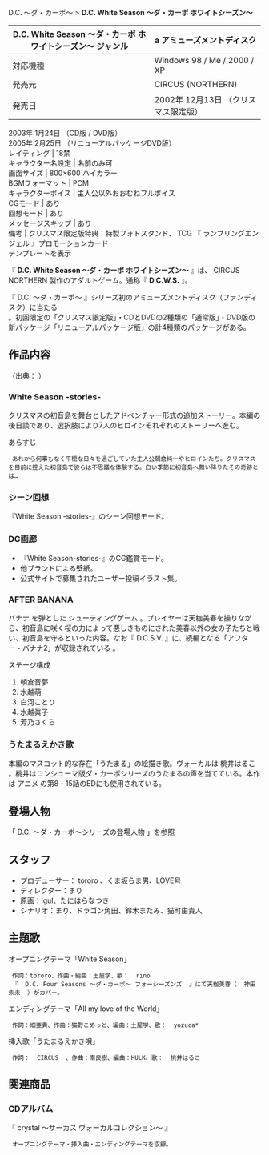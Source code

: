 D.C. 〜ダ・カーポ〜  > **D.C. White Season 〜ダ・カーポ ホワイトシーズン〜**

D.C. White Season 〜ダ・カーポ ホワイトシーズン〜  ジャンル  |  a アミューズメントディスク   
---|---  
対応機種  |  Windows 98  /  Me  /  2000  /  XP   
発売元  |  CIRCUS (NORTHERN)   
発売日  |  2002年  12月13日  （クリスマス限定版）   
2003年  1月24日  （CD版 / DVD版）  
2005年  2月25日  （リニューアルパッケージDVD版）  
レイティング  |  18禁   
キャラクター名設定  |  名前のみ可   
画面サイズ  |  800×600 ハイカラー   
BGMフォーマット  |  PCM   
キャラクターボイス  |  主人公以外おおむねフルボイス   
CGモード  |  あり   
回想モード  |  あり   
メッセージスキップ  |  あり   
備考  |  クリスマス限定版特典：特製フォトスタンド、  TCG  『  ランブリングエンジェル  』プロモーションカード   
テンプレートを表示  
  
『 **D.C. White Season 〜ダ・カーポ ホワイトシーズン〜** 』は、  CIRCUS NORTHERN  製作のアダルトゲーム。通称『
**D.C.W.S.** 』。

『  D.C. 〜ダ・カーポ〜  』シリーズ初のアミューズメントディスク（ファンディスク）に当たる  
。初回限定の「クリスマス限定版」・CDとDVDの2種類の「通常版」・DVD版の新パッケージ「リニューアルパッケージ版」の計4種類のパッケージがある。

##  作品内容  

（出典：    ）

###  White Season -stories-  

クリスマスの初音島を舞台としたアドベンチャー形式の追加ストーリー。本編の後日談であり、選択肢により7人のヒロインそれぞれのストーリーへ進む。

    

あらすじ

     あれから何事もなく平穏な日々を過ごしていた主人公朝倉純一やヒロインたち。クリスマスを目前に控えた初音島で彼らは不思議な体験する。白い季節に初音島へ舞い降りたその奇跡とは… 

###  シーン回想  

『White Season -stories-』のシーン回想モード。

###  DC画廊  

  * 『White Season-stories-』のCG鑑賞モード。 
  * 他ブランドによる壁紙。 
  * 公式サイトで募集されたユーザー投稿イラスト集。 

###  AFTER BANANA  

バナナ  を弾とした  シューティングゲーム
。プレイヤーは天枷美春を操りながら、初音島に咲く桜の力によって悪しきものにされた美春以外の女の子たちと戦い、初音島を守るといった内容。なお『
D.C.S.V.  』に、続編となる「アフター・バナナ2」が収録されている    。

    

ステージ構成

  1. 朝倉音夢 
  2. 水越萌 
  3. 白河ことり 
  4. 水越眞子 
  5. 芳乃さくら 

###  うたまるえかき歌  

本編のマスコット的な存在「うたまる」の絵描き歌。ヴォーカルは  桃井はるこ  。桃井はコンシューマ版ダ・カーポシリーズのうたまるの声を当てている。本作は
アニメ  の第8・15話のEDにも使用されている。

##  登場人物  

「  D.C. 〜ダ・カーポ〜シリーズの登場人物  」を参照

##  スタッフ  

  * プロデューサー：  tororo  、くま坂らま男、LOVE号 
  * ディレクター：まり 
  * 原画：igul、たにはらなつき 
  * シナリオ：まり、ドラゴン角田、鈴木またみ、猫町由貴人 

##  主題歌  

オープニングテーマ「White Season」

     作詞：tororo、作曲・編曲：土屋学、歌：  rino 
     『  D.C. Four Seasons 〜ダ・カーポ〜 フォーシーズンズ  』にて天枷美春（  神田朱未  ）がカバー。 
エンディングテーマ「All my love of the World」

     作詞：畑亜貴、作曲：猫野こめっと、編曲：土屋学、歌：  yozuca* 
挿入歌「うたまるえかき唄」

     作詞：  CIRCUS  、作曲：南良樹、編曲：HULK、歌：  桃井はるこ 

##  関連商品  

###  CDアルバム  

『  crystal 〜サーカス ヴォーカルコレクション〜  』

     オープニングテーマ・挿入曲・エンディングテーマを収録。 

